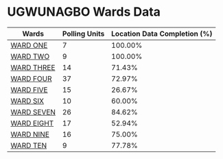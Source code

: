 
# UGWUNAGBO Wards Data

| Wards | Polling Units | Location Data Completion (%) |
| ---- | ----- | ------- |
| [WARD ONE](./wards/121-ward-one) | 7 | 100.00% |
| [WARD TWO](./wards/122-ward-two) | 9 | 100.00% |
| [WARD THREE](./wards/123-ward-three) | 14 | 71.43% |
| [WARD FOUR](./wards/124-ward-four) | 37 | 72.97% |
| [WARD FIVE](./wards/125-ward-five) | 15 | 26.67% |
| [WARD SIX](./wards/126-ward-six) | 10 | 60.00% |
| [WARD SEVEN](./wards/127-ward-seven) | 26 | 84.62% |
| [WARD EIGHT](./wards/128-ward-eight) | 17 | 52.94% |
| [WARD NINE](./wards/129-ward-nine) | 16 | 75.00% |
| [WARD TEN](./wards/130-ward-ten) | 9 | 77.78% |




